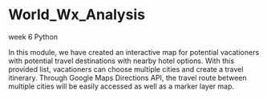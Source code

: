 # World_Wx_Analysis
week 6 Python

In this module, we have created an interactive map for potential vacationers with potential travel destinations with nearby hotel options. With this provided list, vacationers can choose multiple cities and create a travel itinerary. Through Google Maps Directions API, the travel route between multiple cities will be easily accessed as well as a marker layer map.
